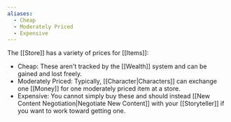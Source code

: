 ```yaml
---
aliases:
  - Cheap
  - Moderately Priced
  - Expensive
---
```

The [[Store]] has a variety of prices for [[Items]]:
- Cheap: These aren't tracked by the [[Wealth]] system and can be gained and lost freely.
- Moderately Priced: Typically, [[Character|Characters]] can exchange one [[Money]] for one moderately priced item at a store.
- Expensive: You cannot simply buy these and should instead [[New Content Negotiation|Negotiate New Content]] with your [[Storyteller]] if you want to work toward getting one.
